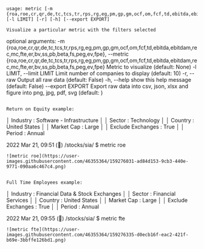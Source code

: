 ```text
usage: metric [-m {roa,roe,cr,qr,de,tc,tcs,tr,rps,rg,eg,pm,gp,gm,ocf,om,fcf,td,ebitda,ebitdam,rec,mc,fte,er,bv,ss,pb,beta,fs,peg,ev,fpe}] [-l LIMIT] [-r] [-h] [--export EXPORT]

Visualize a particular metric with the filters selected

```

optional arguments:
  -m {roa,roe,cr,qr,de,tc,tcs,tr,rps,rg,eg,pm,gp,gm,ocf,om,fcf,td,ebitda,ebitdam,rec,mc,fte,er,bv,ss,pb,beta,fs,peg,ev,fpe}, --metric {roa,roe,cr,qr,de,tc,tcs,tr,rps,rg,eg,pm,gp,gm,ocf,om,fcf,td,ebitda,ebitdam,rec,mc,fte,er,bv,ss,pb,beta,fs,peg,ev,fpe}
                        Metric to visualize (default: None)
  -l LIMIT, --limit LIMIT
                        Limit number of companies to display (default: 10)
  -r, --raw             Output all raw data (default: False)
  -h, --help            show this help message (default: False)
  --export EXPORT       Export raw data into csv, json, xlsx and figure into png, jpg, pdf, svg (default: )

  ```

Return on Equity example:
```

│ Industry          : Software - Infrastructure                                                                                                                                                                                           │
│ Sector            : Technology                                                                                                                                                                                                          │
│ Country           : United States                                                                                                                                                                                                       │
│ Market Cap        : Large                                                                                                                                                                                                               │
│ Exclude Exchanges : True                                                                                                                                                                                                                │
│ Period            : Annual

2022 Mar 21, 09:51 (🦋) /stocks/sia/ $ metric roe

```
![metric roe](https://user-images.githubusercontent.com/46355364/159276031-ad84d153-9cb3-440e-9771-090aa6c467c4.png)


Full Time Employees example:
```

│ Industry          : Financial Data & Stock Exchanges                                                                                                                                                                                    │
│ Sector            : Financial Services                                                                                                                                                                                                  │
│ Country           : United States                                                                                                                                                                                                       │
│ Market Cap        : Large                                                                                                                                                                                                               │
│ Exclude Exchanges : True                                                                                                                                                                                                                │
│ Period            : Annual

2022 Mar 21, 09:55 (🦋) /stocks/sia/ $ metric fte

```
![metric fte](https://user-images.githubusercontent.com/46355364/159276335-d0ecb16f-eac2-421f-b69e-3bbffe126bd1.png)
